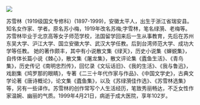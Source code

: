 ![](https://s2.loli.net/2022/08/12/yxAzaTsLctHoG2n.jpg)

苏雪林（1919级国文专修科）(1897-1999)，安徽太平人，出生于浙江省瑞安县。知名女作家、学者。原名苏小梅，1919年改名苏梅;字雪林，笔名绿漪、老梅等。苏雪林毕业于北京高等女子师范学校，法国留学回来后一生从事教育，先后在苏州东吴大学、沪江大学、国立安徽大学、武汉大学任教。后到台湾师范大学、成功大学等任教。 她的著作颇丰，其中有小说散文集《绿天》，历史小说集《蝉蜕集》，自传体长篇小说《棘心》，散文集《屠龙集》，散文评论集《蠹鱼生活》、《青鸟集》，历史传记《南明忠烈传》，回忆录《文坛话旧》、《我的生活》、《我与鲁迅》，戏剧集《鸠罗那的眼睛》，专著《二三十年代作家与作品》、《中国文学史》，古典文学论著《唐诗概论》，论文集《蠹鱼集》，以及《苏绿漪佳作选》、《苏雪林选集》等，另有一些译作。苏雪林的创作常写个人生活经历，笔致秀丽畅达，不乏女性作家温婉、幽丽的气质。1999年4月21日，病逝于成大医院，享年102岁。